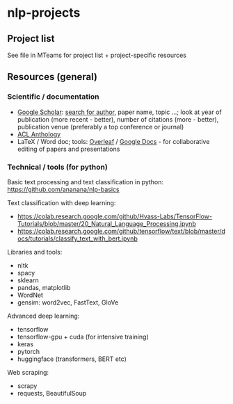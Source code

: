 # nlp-projects

## Project list

See file in MTeams for project list + project-specific resources

## Resources (general)

### Scientific / documentation

- [Google Scholar](https://scholar.google.com/): [search for author](https://scholar.google.gr/citations?hl=en&view_op=search_authors), paper name, topic ...; look at year of publication (more recent - better),  number of citations (more - better), publication venue (preferably a top conference or journal)
- [ACL Anthology](https://aclanthology.org/)
- LaTeX / Word doc; tools: [Overleaf](https://www.overleaf.com/project) / [Google Docs](https://docs.google.com) - for collaborative editing of papers and presentations

### Technical / tools (for python)

Basic text processing and text classification in python: https://github.com/ananana/nlp-basics

Text classification with deep learning: 
- https://colab.research.google.com/github/Hvass-Labs/TensorFlow-Tutorials/blob/master/20_Natural_Language_Processing.ipynb
- https://colab.research.google.com/github/tensorflow/text/blob/master/docs/tutorials/classify_text_with_bert.ipynb

Libraries and tools:

- nltk
- spacy
- sklearn
- pandas, matplotlib
- WordNet
- gensim: word2vec, FastText, GloVe

Advanced deep learning:

- tensorflow
- tensorflow-gpu + cuda (for intensive training)
- keras
- pytorch
- huggingface (transformers, BERT etc)

Web scraping:

- scrapy
- requests, BeautifulSoup
